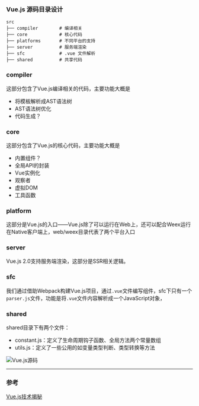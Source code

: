 ### Vue.js 源码目录设计
```
src
├── compiler        # 编译相关 
├── core            # 核心代码 
├── platforms       # 不同平台的支持
├── server          # 服务端渲染
├── sfc             # .vue 文件解析
├── shared          # 共享代码
```

### compiler
这部分包含了Vue.js编译相关的代码，主要功能大概是
- 将模板解析成AST语法树
- AST语法树优化
- 代码生成？

### core
这部分包含了Vue.js的核心代码，主要功能大概是
- 内置组件？
- 全局API的封装
- Vue实例化
- 观察者
- 虚拟DOM
- 工具函数

### platform
这部分是Vue.js的入口——Vue.js除了可以运行在Web上，还可以配合Weex运行在Native客户端上，web/weex目录代表了两个平台入口

### server
Vue.js 2.0支持服务端渲染，这部分是SSR相关逻辑。

### sfc
我们通过借助Webpack构建Vue.js项目，通过`.vue`文件编写组件，sfc下只有一个`parser.js`文件，功能是将`.vue`文件内容解析成一个JavaScript对象，

### shared
shared目录下有两个文件：
- constant.js：定义了生命周期钩子函数、全局方法两个常量数组
- utils.js：定义了一些公用的如变量类型判断、类型转换等方法

![Vue.js源码](https://pic.downk.cc/item/5f512091160a154a674d3c58.png)

___
### 参考
[Vue.js技术揭秘](https://ustbhuangyi.github.io/vue-analysis/v2/prepare/directory.html)
